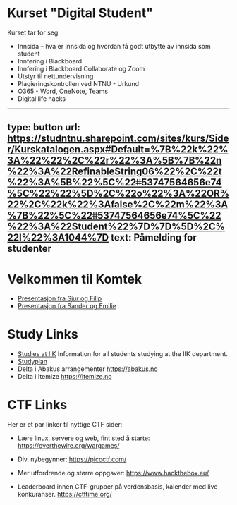 

# Kurset "Digital Student"

Kurset tar for seg

* Innsida – hva er innsida og hvordan få godt utbytte av innsida som student  
* Innføring i Blackboard
* Innføring i Blackboard Collaborate og Zoom
* Utstyr til nettundervisning
* Plagieringskontrollen ved NTNU - Urkund
* O365 - Word, OneNote, Teams
* Digital life hacks


---
type: button
url: https://studntnu.sharepoint.com/sites/kurs/Sider/Kurskatalogen.aspx#Default=%7B%22k%22%3A%22%22%2C%22r%22%3A%5B%7B%22n%22%3A%22RefinableString06%22%2C%22t%22%3A%5B%22%5C%22ǂǂ53747564656e74%5C%22%22%5D%2C%22o%22%3A%22OR%22%2C%22k%22%3Afalse%2C%22m%22%3A%7B%22%5C%22ǂǂ53747564656e74%5C%22%22%3A%22Student%22%7D%7D%5D%2C%22l%22%3A1044%7D
text: Påmelding for studenter
---


# Velkommen til Komtek

* [Presentasjon fra Sjur og Filip](material/2021-velkommen-til-komtek.pdf)
* [Presentasjon fra Sander og Emilie](material/2021-itv.pdf)


# Study Links

* [Studies at IIK](https://innsida.ntnu.no/wiki/-/wiki/English/Studies+at+IIK) Information for all students studying at the IIK department.
* [Studyplan](https://innsida.ntnu.no/wiki/-/wiki/English/MTKOM)
* Delta i Abakus arrangementer <https://abakus.no>
* Delta i Itemize <https://itemize.no>


# CTF Links



Her er et par linker til nyttige CTF sider: 

* Lære linux, servere og web, fint sted å starte: <https://overthewire.org/wargames/> 

* Div. nybegynner: <https://picoctf.com/>

* Mer utfordrende og større oppgaver: <https://www.hackthebox.eu/> 

* Leaderboard innen CTF-grupper på verdensbasis, kalender med live konkuranser. <https://ctftime.org/>
